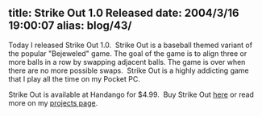 title: Strike Out 1.0 Released
date: 2004/3/16 19:00:07
alias: blog/43/
---
Today I released Strike Out 1.0.  Strike Out is a baseball themed variant of the popular "Bejeweled" game. The goal of the game is to align three or more balls in a row by swapping adjacent balls. The game is over when there are no more possible swaps.  Strike Out is a highly addicting game that I play all the time on my Pocket PC.

Strike Out is available at Handango for $4.99.  Buy Strike Out [here](http://www.handango.com/PlatformProductDetail.jsp?productId=116135) or read more on my [projects page](projects.htm).